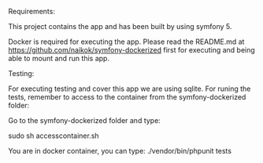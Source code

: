 Requirements:

This project contains the app and has been built by using symfony 5.

Docker is required for executing the app. Please read the README.md at https://github.com/naikok/symfony-dockerized first for executing and being able to mount and run this app.

Testing:

For executing testing and cover this app we are using sqlite. 
For runing the tests, remember to access to the container from the symfony-dockerized folder:

Go to the symfony-dockerized folder and type:

sudo sh accesscontainer.sh 

You are in docker container, you can type: ./vendor/bin/phpunit tests
